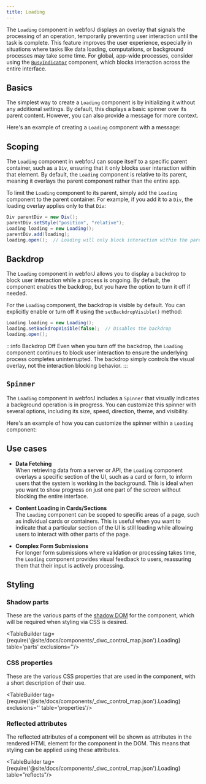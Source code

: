 ```yaml
---
title: Loading
---
```


<DocChip chip="shadow" />

<DocChip chip="name" label="dwc-loading" />


<JavadocLink type="loading" location="com/webforj/component/loading/Loading" top='true'/>

The `Loading` component in webforJ displays an overlay that signals the processing of an operation, temporarily preventing user interaction until the task is complete. This feature improves the user experience, especially in situations where tasks like data loading, computations, or background processes may take some time. For global, app-wide processes, consider using the [`BusyIndicator`](../components/busyindicator) component, which blocks interaction across the entire interface.

## Basics

The simplest way to create a `Loading` component is by initializing it without any additional settings. By default, this displays a basic spinner over its parent content. However, you can also provide a message for more context.

Here's an example of creating a `Loading` component with a message:

<ComponentDemo 
path='/webforj/loadingdemo?' 
javaE='https://raw.githubusercontent.com/webforj/webforj-documentation/refs/heads/main/src/main/java/com/webforj/samples/views/loading/LoadingDemoView.java'
cssURL='https://raw.githubusercontent.com/webforj/webforj-documentation/main/src/main/resources/css/loadingstyles/loadingdemo.css'
height = '300px'
/>

## Scoping

The `Loading` component in webforJ can scope itself to a specific parent container, such as a `Div`, ensuring that it only blocks user interaction within that element. By default, the `Loading` component is relative to its parent, meaning it overlays the parent component rather than the entire app.

To limit the `Loading` component to its parent, simply add the `Loading` component to the parent container. For example, if you add it to a `Div`, the loading overlay applies only to that `Div`:

```java
Div parentDiv = new Div();  
parentDiv.setStyle("position", "relative");
Loading loading = new Loading();
parentDiv.add(loading);
loading.open();  // Loading will only block interaction within the parentDiv
```

## Backdrop

The `Loading` component in webforJ allows you to display a backdrop to block user interaction while a process is ongoing. By default, the component enables the backdrop, but you have the option to turn it off if needed.

For the `Loading` component, the backdrop is visible by default. You can explicitly enable or turn off it using the `setBackdropVisible()` method:

```java
Loading loading = new Loading();
loading.setBackdropVisible(false);  // Disables the backdrop
loading.open();
```
:::info Backdrop Off
Even when you turn off the backdrop, the `Loading` component continues to block user interaction to ensure the underlying process completes uninterrupted. The backdrop simply controls the visual overlay, not the interaction blocking behavior.
:::

## `Spinner`

The `Loading` component in webforJ includes a `Spinner` that visually indicates a background operation is in progress. You can customize this spinner with several options, including its size, speed, direction, theme, and visibility.

Here's an example of how you can customize the spinner within a `Loading` component:

<ComponentDemo 
path='/webforj/loadingspinnerdemo?' 
javaE='https://raw.githubusercontent.com/webforj/webforj-documentation/refs/heads/main/src/main/java/com/webforj/samples/views/loading/LoadingSpinnerDemoView.java'
cssURL='https://raw.githubusercontent.com/webforj/webforj-documentation/main/src/main/resources/css/loadingstyles/loadingspinnerdemo.css'
height = '300px'
/>

## Use cases
- **Data Fetching**  
   When retrieving data from a server or API, the `Loading` component overlays a specific section of the UI, such as a card or form, to inform users that the system is working in the background. This is ideal when you want to show progress on just one part of the screen without blocking the entire interface.

- **Content Loading in Cards/Sections**  
   The `Loading` component can be scoped to specific areas of a page, such as individual cards or containers. This is useful when you want to indicate that a particular section of the UI is still loading while allowing users to interact with other parts of the page.

- **Complex Form Submissions**  
   For longer form submissions where validation or processing takes time, the `Loading` component provides visual feedback to users, reassuring them that their input is actively processing.

## Styling 

### Shadow parts

These are the various parts of the [shadow DOM](../glossary#shadow-dom) for the component, which will be required when styling via CSS is desired.

<TableBuilder tag={require('@site/docs/components/_dwc_control_map.json').Loading} table='parts' exclusions=''/>

### CSS properties

These are the various CSS properties that are used in the component, with a short description of their use.

<TableBuilder tag={require('@site/docs/components/_dwc_control_map.json').Loading} exclusions='' table='properties'/>

### Reflected attributes

The reflected attributes of a component will be shown as attributes in the rendered HTML element for the component in the DOM. This means that styling can be applied using these attributes.


<TableBuilder tag={require('@site/docs/components/_dwc_control_map.json').Loading} table="reflects"/>